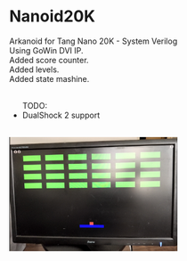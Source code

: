 # Nanoid20K
Arkanoid for Tang Nano 20K - System Verilog</br>
Using GoWin DVI IP.</br>
Added score counter.</br>
Added levels.</br>
Added state mashine.</br></br>

<ul>
TODO:
<li>DualShock 2 support</li>
</ul>
</br>
<img src='https://github.com/GthiN89/Nanoid20K/blob/main/img/Pictures/Capture.PNG?raw=true' width=60%>
